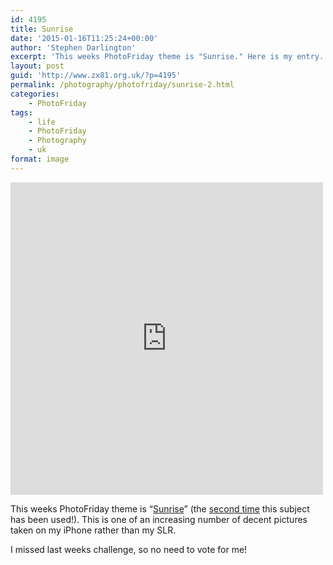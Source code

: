 ```yaml
---
id: 4195
title: Sunrise
date: '2015-01-16T11:25:24+00:00'
author: 'Stephen Darlington'
excerpt: 'This weeks PhotoFriday theme is "Sunrise." Here is my entry.'
layout: post
guid: 'http://www.zx81.org.uk/?p=4195'
permalink: /photography/photofriday/sunrise-2.html
categories:
    - PhotoFriday
tags:
    - life
    - PhotoFriday
    - Photography
    - uk
format: image
---
```


<iframe allowfullscreen="allowfullscreen" frameborder="0" height="500" loading="lazy" src="https://www.flickr.com/photos/stephendarlington/11217738925/player/" width="500"></iframe>

This weeks PhotoFriday theme is “[Sunrise](http://www.photofriday.com/challenge.php?id=1468)” (the [second time](http://www.zx81.org.uk/photography/photofriday/sunrise.html "Sunrise") this subject has been used!). This is one of an increasing number of decent pictures taken on my iPhone rather than my SLR.

I missed last weeks challenge, so no need to vote for me!